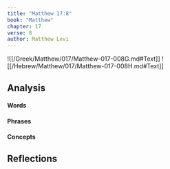 ```yaml
---
title: "Matthew 17:8"
book: "Matthew"
chapter: 17
verse: 8
author: Matthew Levi
---
```

![[/Greek/Matthew/017/Matthew-017-008G.md#Text]]
![[/Hebrew/Matthew/017/Matthew-017-008H.md#Text]]

## Analysis

#### Words

#### Phrases

#### Concepts

## Reflections
